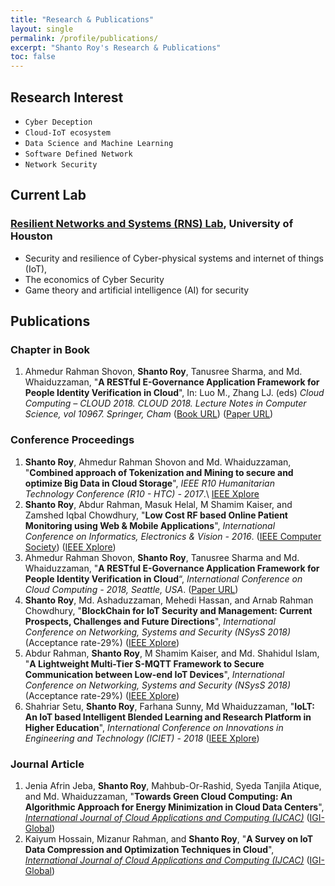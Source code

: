 ```yaml
---
title: "Research & Publications"
layout: single
permalink: /profile/publications/
excerpt: "Shanto Roy's Research & Publications"
toc: false
---
```


## Research Interest
* `Cyber Deception`
* `Cloud-IoT ecosystem`
* `Data Science and Machine Learning`
* `Software Defined Network`
* `Network Security`

## Current Lab
### [Resilient Networks and Systems (RNS) Lab](http://aronlaszka.com/lab.html), University of Houston
* Security and resilience of Cyber-physical systems and internet of things (IoT), 
* The economics of Cyber Security
* Game theory and artificial intelligence (AI) for security

## Publications
### Chapter in Book
1. Ahmedur Rahman Shovon, **Shanto Roy**, Tanusree Sharma, and Md. Whaiduzzaman, "**A RESTful E-Governance Application Framework for People Identity Verification in Cloud**", In: Luo M., Zhang LJ. (eds) _Cloud Computing – CLOUD 2018. CLOUD 2018. Lecture Notes in Computer Science, vol 10967. Springer, Cham_ ([Book URL](https://www.springer.com/us/book/9783319942940)) ([Paper URL](https://link.springer.com/chapter/10.1007/978-3-319-94295-7_19))

### Conference Proceedings
1. **Shanto Roy**, Ahmedur Rahman Shovon and Md. Whaiduzzaman, "**Combined approach of Tokenization and Mining to secure and optimize Big Data in Cloud Storage**", _IEEE R10 Humanitarian Technology Conference (R10 - HTC) - 2017_.\\
[IEEE Xplore](http://ieeexplore.ieee.org/document/8288912/)
2. **Shanto Roy**, Abdur Rahman, Masuk Helal, M Shamim Kaiser, and Zamshed Iqbal Chowdhury, "**Low Cost RF based Online Patient Monitoring using Web & Mobile Applications**", _International Conference on Informatics, Electronics & Vision - 2016_. ([IEEE Computer Society](https://www.computer.org/csdl/proceedings/iciev/2016/1269/00/07760125-abs.html)) ([IEEE Xplore](http://ieeexplore.ieee.org/abstract/document/7760125/))
3. Ahmedur Rahman Shovon, **Shanto Roy**, Tanusree Sharma and Md. Whaiduzzaman, "**A RESTful E-Governance Application Framework for People Identity Verification in Cloud**“, _International Conference on Cloud Computing - 2018, Seattle, USA_. ([Paper URL](https://link.springer.com/chapter/10.1007/978-3-319-94295-7_19))
4. **Shanto Roy**, Md. Ashaduzzaman, Mehedi Hassan, and Arnab Rahman Chowdhury, "**BlockChain for IoT Security and Management: Current Prospects, Challenges and Future Directions**", _International Conference on Networking, Systems and Security (NSysS 2018)_  (Acceptance rate-29%)  ([IEEE Xplore](https://ieeexplore.ieee.org/document/8631365))
5. Abdur Rahman, **Shanto Roy**, M Shamim Kaiser, and Md. Shahidul Islam, "**A Lightweight Multi-Tier S-MQTT Framework to Secure Communication between Low-end IoT Devices**", _International Conference on Networking, Systems and Security (NSysS 2018)_  (Acceptance rate-29%)  ([IEEE Xplore](https://ieeexplore.ieee.org/document/8631379))
6. Shahriar Setu, **Shanto Roy**, Farhana Sunny, Md Whaiduzzaman, "**IoLT: An IoT based Intelligent Blended Learning and Research Platform in Higher Education**", _International Conference on Innovations in Engineering and Technology (ICIET) - 2018_  ([IEEE Xplore](https://ieeexplore.ieee.org/abstract/document/8660931))

### Journal Article
1. Jenia Afrin Jeba, **Shanto Roy**, Mahbub-Or-Rashid, Syeda Tanjila Atique, and Md. Whaiduzzaman,  "**Towards Green Cloud Computing: An Algorithmic Approach for Energy Minimization in Cloud Data Centers**", _[International Journal of Cloud Applications and Computing (IJCAC)](https://www.igi-global.com/journal/international-journal-cloud-applications-computing/41974)_ ([IGI-Global](https://www.igi-global.com/article/towards-green-cloud-computing-an-algorithmic-approach-for-energy-minimization-in-cloud-data-centers/218154))
2. Kaiyum Hossain, Mizanur Rahman, and **Shanto Roy**, "**A Survey on IoT Data Compression and Optimization Techniques in Cloud**", _[International Journal of Cloud Applications and Computing (IJCAC)](https://www.igi-global.com/journal/international-journal-cloud-applications-computing/41974)_ ([IGI-Global](https://www.igi-global.com/article/iot-data-compression-and-optimization-techniques-in-cloud-storage/225831))


